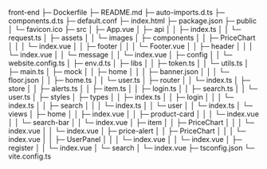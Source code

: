 front-end
├─ Dockerfile
├─ README.md
├─ auto-imports.d.ts
├─ components.d.ts
├─ default.conf
├─ index.html
├─ package.json
├─ public
│  └─ favicon.ico
├─ src
│  ├─ App.vue
│  ├─ api
│  │  ├─ index.ts
│  │  └─ request.ts
│  ├─ assets
│  │  └─ images
│  ├─ components
│  │  ├─ PriceChart
│  │  │  └─ index.vue
│  │  ├─ footer
│  │  │  └─ Footer.vue
│  │  ├─ header
│  │  │  └─ index.vue
│  │  └─ message
│  │     └─ index.vue
│  ├─ config
│  │  └─ website.config.ts
│  ├─ env.d.ts
│  ├─ libs
│  │  ├─ token.ts
│  │  └─ utils.ts
│  ├─ main.ts
│  ├─ mock
│  │  ├─ home
│  │  │  ├─ banner.json
│  │  │  └─ floor.json
│  │  ├─ home.ts
│  │  └─ user.ts
│  ├─ router
│  │  └─ index.ts
│  ├─ store
│  │  ├─ alerts.ts
│  │  ├─ item.ts
│  │  ├─ login.ts
│  │  ├─ search.ts
│  │  └─ user.ts
│  ├─ styles
│  ├─ types
│  │  ├─ index.ts
│  │  ├─ login
│  │  │  └─ index.ts
│  │  ├─ search
│  │  │  └─ index.ts
│  │  └─ user
│  │     └─ index.ts
│  └─ views
│     ├─ home
│     │  ├─ index.vue
│     │  ├─ product-card
│     │  │  └─ index.vue
│     │  └─ search-bar
│     │     └─ index.vue
│     ├─ item
│     │  ├─ PriceChart
│     │  │  └─ index.vue
│     │  └─ index.vue
│     ├─ price-alert
│     │  ├─ PriceChart
│     │  │  └─ index.vue
│     │  ├─ UserPanel
│     │  │  └─ index.vue
│     │  └─ index.vue
│     ├─ register
│     │  └─ index.vue
│     └─ search
│        └─ index.vue
├─ tsconfig.json
└─ vite.config.ts